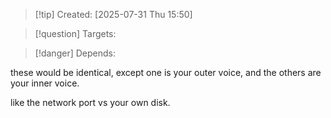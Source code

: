 
>[!tip] Created: [2025-07-31 Thu 15:50]

>[!question] Targets: 

>[!danger] Depends: 

these would be identical, except one is your outer voice, and the others are your inner voice.

like the network port vs your own disk.